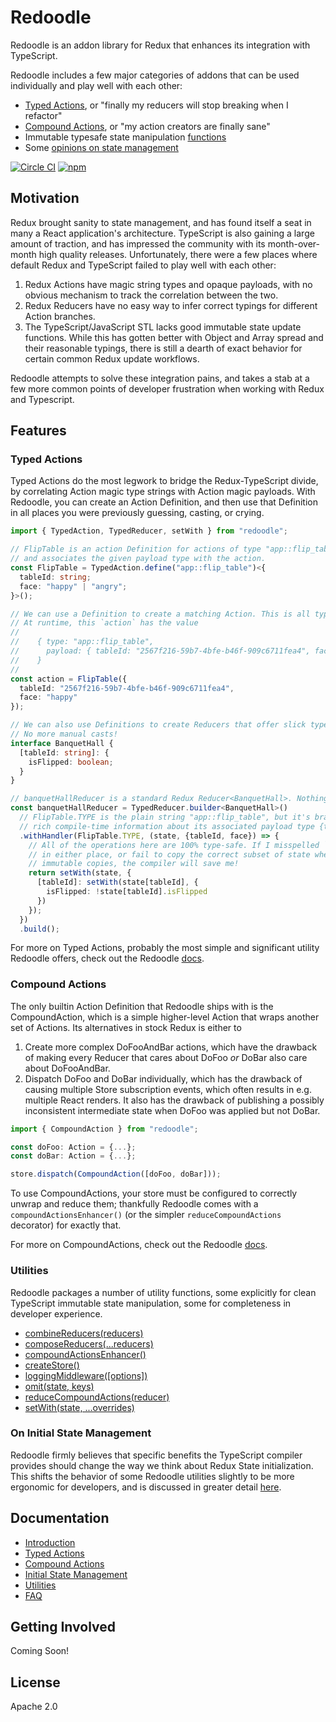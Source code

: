 # Redoodle

Redoodle is an addon library for Redux that enhances its integration with TypeScript.

Redoodle includes a few major categories of addons that can be used individually
and play well with each other:

- [Typed Actions](#typed-actions), or "finally my reducers will stop breaking when I refactor"
- [Compound Actions](#compound-actions), or "my action creators are finally sane"
- Immutable typesafe state manipulation [functions](#utilities)
- Some [opinions on state management](#on-initial-state-management)

[![Circle CI](https://img.shields.io/circleci/project/github/palantir/redoodle/master.svg?style=flat-square)](https://circleci.com/gh/palantir/redoodle)
[![npm](https://img.shields.io/npm/v/redoodle.svg?style=flat-square)](https://www.npmjs.com/package/redoodle)


## Motivation

Redux brought sanity to state management,
and has found itself a seat in many a React application's architecture.
TypeScript is also gaining a large amount of traction,
and has impressed the community with its month-over-month high quality releases.
Unfortunately, there were a few places where default Redux and TypeScript
failed to play well with each other:

1. Redux Actions have magic string types and opaque payloads,
   with no obvious mechanism to track the correlation between the two.
2. Redux Reducers have no easy way to infer correct typings for different Action branches.
3. The TypeScript/JavaScript STL lacks good immutable state update functions.
   While this has gotten better with Object and Array spread and their reasonable typings,
   there is still a dearth of exact behavior for certain common Redux update workflows.

Redoodle attempts to solve these integration pains,
and takes a stab at a few more common points of developer frustration when working
with Redux and Typescript.


## Features


### Typed Actions

Typed Actions do the most legwork to bridge the Redux-TypeScript divide, by correlating
Action magic type strings with Action magic payloads.
With Redoodle, you can create an Action Definition, and then use that Definition
in all places you were previously guessing, casting, or crying.

```ts
import { TypedAction, TypedReducer, setWith } from "redoodle";

// FlipTable is an action Definition for actions of type "app::flip_table",
// and associates the given payload type with the action.
const FlipTable = TypedAction.define("app::flip_table")<{
  tableId: string;
  face: "happy" | "angry";
}>();

// We can use a Definition to create a matching Action. This is all type-safe.
// At runtime, this `action` has the value
//
//    { type: "app::flip_table",
//      payload: { tableId: "2567f216-59b7-4bfe-b46f-909c6711fea4", face: "happy" }
//    }
//
const action = FlipTable({
  tableId: "2567f216-59b7-4bfe-b46f-909c6711fea4",
  face: "happy"
});

// We can also use Definitions to create Reducers that offer slick type inferencing.
// No more manual casts!
interface BanquetHall {
  [tableId: string]: {
    isFlipped: boolean;
  }
}

// banquetHallReducer is a standard Redux Reducer<BanquetHall>. Nothing fancy.
const banquetHallReducer = TypedReducer.builder<BanquetHall>()
  // FlipTable.TYPE is the plain string "app::flip_table", but it's branded with
  // rich compile-time information about its associated payload type {tableId, face}.
  .withHandler(FlipTable.TYPE, (state, {tableId, face}) => {
    // All of the operations here are 100% type-safe. If I misspelled `isFlipped` below
    // in either place, or fail to copy the correct subset of state when applying my
    // immutable copies, the compiler will save me!
    return setWith(state, {
      [tableId]: setWith(state[tableId], {
        isFlipped: !state[tableId].isFlipped
      })
    });
  })
  .build();
```

For more on Typed Actions, probably the most simple and significant utility
Redoodle offers, check out the Redoodle
[docs](https://palantir.github.io/redoodle/docs/actions/).


### Compound Actions

The only builtin Action Definition that Redoodle ships with is the CompoundAction,
which is a simple higher-level Action that wraps another set of Actions.
Its alternatives in stock Redux is either to

1. Create more complex DoFooAndBar actions, which have the drawback of making every Reducer that cares about
   DoFoo _or_ DoBar also care about DoFooAndBar.
1. Dispatch DoFoo and DoBar individually, which has the drawback of causing multiple Store subscription events,
   which often results in e.g. multiple React renders. It also has the drawback of publishing a possibly inconsistent
   intermediate state when DoFoo was applied but not DoBar.

```ts
import { CompoundAction } from "redoodle";

const doFoo: Action = {...};
const doBar: Action = {...};

store.dispatch(CompoundAction([doFoo, doBar]));
```

To use CompoundActions, your store must be configured to correctly unwrap and reduce them; thankfully Redoodle
comes with a `compoundActionsEnhancer()` (or the simpler `reduceCompoundActions` decorator) for exactly that.

For more on CompoundActions, check out the Redoodle
[docs](https://palantir.github.io/redoodle/docs/compound/).


### Utilities

Redoodle packages a number of utility functions,
some explicitly for clean TypeScript immutable state manipulation,
some for completeness in developer experience.

- [combineReducers(reducers)](https://palantir.github.io/redoodle/docs/utilities/combineReducers.html)
- [composeReducers(...reducers)](https://palantir.github.io/redoodle/docs/utilities/composeReducers.html)
- [compoundActionsEnhancer()](https://palantir.github.io/redoodle/docs/utilities/compoundActionsEnhancer.html)
- [createStore()](https://palantir.github.io/redoodle/docs/utilities/createStore.html)
- [loggingMiddleware([options])](https://palantir.github.io/redoodle/docs/utilities/loggingMiddleware.html)
- [omit(state, keys)](https://palantir.github.io/redoodle/docs/utilities/omit.html)
- [reduceCompoundActions(reducer)](https://palantir.github.io/redoodle/docs/utilities/reduceCompoundActions.html)
- [setWith(state, ...overrides)](https://palantir.github.io/redoodle/docs/utilities/setWith.html)

### On Initial State Management

Redoodle firmly believes that specific benefits the TypeScript compiler provides
should change the way we think about Redux State initialization.
This shifts the behavior of some Redoodle utilities slightly to be more ergonomic for developers,
and is discussed in greater detail [here](https://palantir.github.io/redoodle/docs/InitialState.html).

## Documentation

* [Introduction](https://palantir.github.io/redoodle/)
* [Typed Actions](https://palantir.github.io/redoodle/docs/actions/)
* [Compound Actions](https://palantir.github.io/redoodle/docs/compound/)
* [Initial State Management](https://palantir.github.io/redoodle/docs/InitialState.html)
* [Utilities](https://palantir.github.io/redoodle/docs/utilities/)
* [FAQ](https://palantir.github.io/redoodle/docs/FAQ.html)


## Getting Involved

Coming Soon!

## License

Apache 2.0
